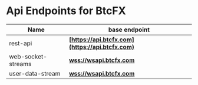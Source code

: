 # Api Endpoints for BtcFX

Name | base endpoint
------------ | ------------
rest-api | **[https://api.btcfx.com](https://api.btcfx.com)**
web-socket-streams | **[wss://wsapi.btcfx.com](wss://wsapi.btcfx.com)**
user-data-stream | **[wss://wsapi.btcfx.com](wss://wsapi.btcfx.com)**
